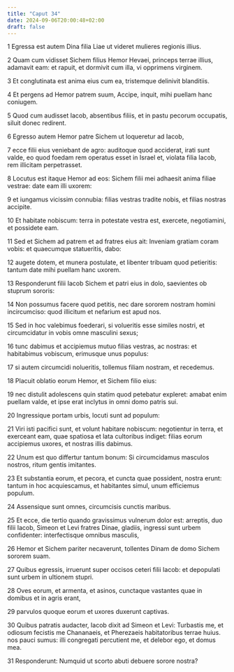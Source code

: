 ```yaml
---
title: "Caput 34"
date: 2024-09-06T20:00:48+02:00
draft: false
---
```



1 Egressa est autem Dina filia Liae ut videret mulieres regionis illius.

2 Quam cum vidisset Sichem filius Hemor Hevaei, princeps terrae illius, adamavit eam: et rapuit, et dormivit cum illa, vi opprimens virginem.

3 Et conglutinata est anima eius cum ea, tristemque delinivit blanditiis.

4 Et pergens ad Hemor patrem suum, Accipe, inquit, mihi puellam hanc coniugem.

5 Quod cum audisset Iacob, absentibus filiis, et in pastu pecorum occupatis, siluit donec redirent.

6 Egresso autem Hemor patre Sichem ut loqueretur ad Iacob,

7 ecce filii eius veniebant de agro: auditoque quod acciderat, irati sunt valde, eo quod foedam rem operatus esset in Israel et, violata filia Iacob, rem illicitam perpetrasset.

8 Locutus est itaque Hemor ad eos: Sichem filii mei adhaesit anima filiae vestrae: date eam illi uxorem:

9 et iungamus vicissim connubia: filias vestras tradite nobis, et filias nostras accipite.

10 Et habitate nobiscum: terra in potestate vestra est, exercete, negotiamini, et possidete eam.

11 Sed et Sichem ad patrem et ad fratres eius ait: Inveniam gratiam coram vobis: et quaecumque statueritis, dabo:

12 augete dotem, et munera postulate, et libenter tribuam quod petieritis: tantum date mihi puellam hanc uxorem.

13 Responderunt filii Iacob Sichem et patri eius in dolo, saevientes ob stuprum sororis:

14 Non possumus facere quod petitis, nec dare sororem nostram homini incircumciso: quod illicitum et nefarium est apud nos.

15 Sed in hoc valebimus foederari, si volueritis esse similes nostri, et circumcidatur in vobis omne masculini sexus;

16 tunc dabimus et accipiemus mutuo filias vestras, ac nostras: et habitabimus vobiscum, erimusque unus populus:

17 si autem circumcidi nolueritis, tollemus filiam nostram, et recedemus.

18 Placuit oblatio eorum Hemor, et Sichem filio eius:

19 nec distulit adolescens quin statim quod petebatur expleret: amabat enim puellam valde, et ipse erat inclytus in omni domo patris sui.

20 Ingressique portam urbis, locuti sunt ad populum:

21 Viri isti pacifici sunt, et volunt habitare nobiscum: negotientur in terra, et exerceant eam, quae spatiosa et lata cultoribus indiget: filias eorum accipiemus uxores, et nostras illis dabimus.

22 Unum est quo differtur tantum bonum: Si circumcidamus masculos nostros, ritum gentis imitantes.

23 Et substantia eorum, et pecora, et cuncta quae possident, nostra erunt: tantum in hoc acquiescamus, et habitantes simul, unum efficiemus populum.

24 Assensique sunt omnes, circumcisis cunctis maribus.

25 Et ecce, die tertio quando gravissimus vulnerum dolor est: arreptis, duo filii Iacob, Simeon et Levi fratres Dinae, gladiis, ingressi sunt urbem confidenter: interfectisque omnibus masculis,

26 Hemor et Sichem pariter necaverunt, tollentes Dinam de domo Sichem sororem suam.

27 Quibus egressis, irruerunt super occisos ceteri filii Iacob: et depopulati sunt urbem in ultionem stupri.

28 Oves eorum, et armenta, et asinos, cunctaque vastantes quae in domibus et in agris erant,

29 parvulos quoque eorum et uxores duxerunt captivas.

30 Quibus patratis audacter, Iacob dixit ad Simeon et Levi: Turbastis me, et odiosum fecistis me Chananaeis, et Pherezaeis habitatoribus terrae huius. nos pauci sumus: illi congregati percutient me, et delebor ego, et domus mea.

31 Responderunt: Numquid ut scorto abuti debuere sorore nostra?

